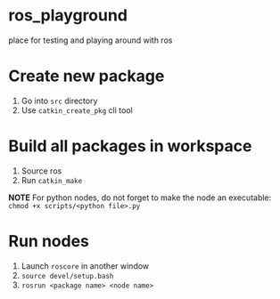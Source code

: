 # ros_playground
place for testing and playing around with ros

# Create new package

1. Go into `src` directory
2. Use `catkin_create_pkg` cli tool

# Build all packages in workspace

1. Source ros
2. Run `catkin_make`

**NOTE** For python nodes, do not forget to make the node an executable: `chmod +x scripts/<python file>.py`

# Run nodes

1. Launch `roscore` in another window
2. `source devel/setup.bash` 
3. `rosrun <package name> <node name>`
